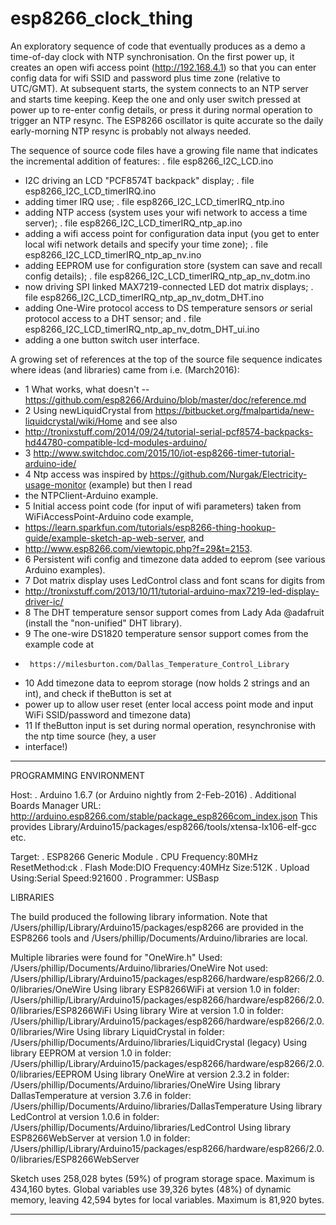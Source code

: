 # esp8266_clock_thing

An exploratory sequence of code that eventually produces as a demo a time-of-day clock with NTP synchronisation. On the first power up, it creates an open wifi access point (http://192.168.4.1) so that you can enter config data for wifi SSID and password plus time zone (relative to UTC/GMT). At subsequent starts, the system connects to an NTP server and starts time keeping. Keep the one and only user switch pressed at power up to re-enter config details, or press it during normal operation to trigger an NTP resync. The ESP8266 oscillator is quite accurate so the daily early-morning NTP resync is probably not always needed. 

The sequence of source code files have a growing file name that indicates the incremental addition of features:
 . file esp8266_I2C_LCD.ino
   - I2C driving an LCD "PCF8574T backpack" display;
 . file esp8266_I2C_LCD_timerIRQ.ino
   - adding timer IRQ use;
 . file esp8266_I2C_LCD_timerIRQ_ntp.ino
   - adding NTP access (system uses your wifi network to access a time server);
 . file esp8266_I2C_LCD_timerIRQ_ntp_ap.ino
   - adding a wifi access point for configuration data input (you get to enter local wifi network details and specify your time zone);
 . file esp8266_I2C_LCD_timerIRQ_ntp_ap_nv.ino
   - adding EEPROM use for configuration store (system can save and recall config details);
 . file esp8266_I2C_LCD_timerIRQ_ntp_ap_nv_dotm.ino
   - now driving SPI linked MAX7219-connected LED dot matrix displays;
 . file esp8266_I2C_LCD_timerIRQ_ntp_ap_nv_dotm_DHT.ino
   - adding One-Wire protocol access to DS temperature sensors _or_ serial protocol access to a DHT sensor; and
 . file esp8266_I2C_LCD_timerIRQ_ntp_ap_nv_dotm_DHT_ui.ino
   - adding a one button switch user interface.

A growing set of references at the top of the source file sequence indicates where ideas (and libraries) came from i.e. (March2016):
 *  1 What works, what doesn't -- https://github.com/esp8266/Arduino/blob/master/doc/reference.md
 *  2 Using newLiquidCrystal from https://bitbucket.org/fmalpartida/new-liquidcrystal/wiki/Home and see also
 *    http://tronixstuff.com/2014/09/24/tutorial-serial-pcf8574-backpacks-hd44780-compatible-lcd-modules-arduino/
 *  3 http://www.switchdoc.com/2015/10/iot-esp8266-timer-tutorial-arduino-ide/
 *  4 Ntp access was inspired by https://github.com/Nurgak/Electricity-usage-monitor (example) but then I read
 *    the NTPClient-Arduino example.
 *  5 Initial access point code (for input of wifi parameters) taken from  WiFiAccessPoint-Arduino code example,
 *    https://learn.sparkfun.com/tutorials/esp8266-thing-hookup-guide/example-sketch-ap-web-server, and
 *    http://www.esp8266.com/viewtopic.php?f=29&t=2153.
 *  6 Persistent wifi config and timezone data added to eeprom (see various Arduino examples).
 *  7 Dot matrix display uses LedControl class and font scans for digits from 
 *    http://tronixstuff.com/2013/10/11/tutorial-arduino-max7219-led-display-driver-ic/
 *  8 The DHT temperature sensor support comes from Lady Ada @adafruit (install the "non-unified" DHT library).
 *  9 The one-wire DS1820 temperature sensor support comes from the example code at
 *      https://milesburton.com/Dallas_Temperature_Control_Library
 * 10 Add timezone data to eeprom storage (now holds 2 strings and an int), and check if theButton is set at
 *    power up to allow user reset (enter local access point mode and input WiFi SSID/password and timezone data)
 * 11 If theButton input is set during normal operation, resynchronise with the ntp time source (hey, a user
 *    interface!)

---------------------------------------------------------------------------

PROGRAMMING ENVIRONMENT

Host:
. Arduino 1.6.7 (or Arduino nightly from 2-Feb-2016)
. Additional Boards Manager URL: http://arduino.esp8266.com/stable/package_esp8266com_index.json
  This provides Library/Arduino15/packages/esp8266/tools/xtensa-lx106-elf-gcc etc.

Target:
. ESP8266 Generic Module
. CPU Frequency:80MHz ResetMethod:ck
. Flash Mode:DIO Frequency:40MHz Size:512K
. Upload Using:Serial Speed:921600
. Programmer: USBasp

LIBRARIES

The build produced the following library information. Note that
/Users/phillip/Library/Arduino15/packages/esp8266 are provided in the
ESP8266 tools and /Users/phillip/Documents/Arduino/libraries are local.

Multiple libraries were found for "OneWire.h"
 Used: /Users/phillip/Documents/Arduino/libraries/OneWire
 Not used: /Users/phillip/Library/Arduino15/packages/esp8266/hardware/esp8266/2.0.0/libraries/OneWire
Using library ESP8266WiFi at version 1.0 in folder: /Users/phillip/Library/Arduino15/packages/esp8266/hardware/esp8266/2.0.0/libraries/ESP8266WiFi 
Using library Wire at version 1.0 in folder: /Users/phillip/Library/Arduino15/packages/esp8266/hardware/esp8266/2.0.0/libraries/Wire 
Using library LiquidCrystal in folder: /Users/phillip/Documents/Arduino/libraries/LiquidCrystal (legacy)
Using library EEPROM at version 1.0 in folder: /Users/phillip/Library/Arduino15/packages/esp8266/hardware/esp8266/2.0.0/libraries/EEPROM 
Using library OneWire at version 2.3.2 in folder: /Users/phillip/Documents/Arduino/libraries/OneWire 
Using library DallasTemperature at version 3.7.6 in folder: /Users/phillip/Documents/Arduino/libraries/DallasTemperature 
Using library LedControl at version 1.0.6 in folder: /Users/phillip/Documents/Arduino/libraries/LedControl 
Using library ESP8266WebServer at version 1.0 in folder: /Users/phillip/Library/Arduino15/packages/esp8266/hardware/esp8266/2.0.0/libraries/ESP8266WebServer 

Sketch uses 258,028 bytes (59%) of program storage space. Maximum is 434,160 bytes.
Global variables use 39,326 bytes (48%) of dynamic memory, leaving 42,594 bytes for local variables. Maximum is 81,920 bytes.

---------------------------------------------------------------------------
